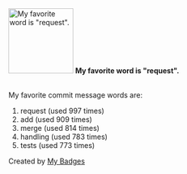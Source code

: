 <img src="https://my-badges.github.io/my-badges/favorite-word.png" alt="My favorite word is &quot;request&quot;." title="My favorite word is &quot;request&quot;." width="128">
<strong>My favorite word is &quot;request&quot;.</strong>
<br><br>

My favorite commit message words are:

1. request (used 997 times)
2. add (used 909 times)
3. merge (used 814 times)
4. handling (used 783 times)
5. tests (used 773 times)


Created by <a href="https://github.com/my-badges/my-badges">My Badges</a>